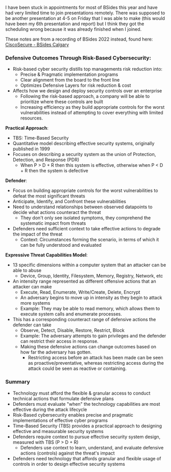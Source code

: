 I have been stuck in appointments for most of BSides this year and have had very limited time to join presentations remotely. There was supposed to be another presentation at 4-5 on Friday that I was able to make (this would have been my 6th presentation and report) but I think they got the scheduling wrong because it was already finished when I joined.

These notes are from a recording of BSides 2022 instead, found here: [CiscoSecure - BSides Calgary](https://www.youtube.com/watch?v=yY2B246eYc8&list=PL_bQvKglE89BD2WX9AOn_MplMjXiUP3Xb&index=10&ab_channel=BSidesCalgary)

### Defensive Outcomes Through Risk-Based Cybersecurity:
 - Risk-based cyber security distills top managements risk reduction into:
	 - Precise & Pragmatic implementation programs
	 - Clear alignment from the board to the front line
	 - Optimizes Defensive Layers for risk reduction & cost
 - Affects how we design and deploy security controls over an enterprise
	 - Following the risk-based approach, a company will be able to prioritize where these controls are built
	 - Increasing efficiency as they build appropriate controls for the worst vulnerabilities instead of attempting to cover everything with limited resources.

**Practical Approach**:
 - TBS: Time-Based Security
 - Quantitative model describing effective security systems, originally published in 1999
 - Focuses on describing a security system as the union of Protection, Detection, and Response (PDR)
	 - When P > D + R then this system is effective, otherwise when P < D + R then the system is defective

**Defender**:
 - Focus on building appropriate controls for the worst vulnerabilities to defeat the most significant threats
 - Anticipate, Identify, and Confront these vulnerabilities
 - Need to understand relationships between observed datapoints to decide what actions counteract the threat
	 - They don't only see isolated symptoms, they comprehend the systematic impact from threats
 - Defenders need sufficient context to take effective actions to degrade the impact of the threat
	 - Context: Circumstances forming the scenario, in terms of which it can be fully understood and evaluated

**Expressive Threat Capabilities Model**:
 - 13 specific dimensions within a computer system that an attacker can be able to abuse
	 - Device, Group, Identity, Filesystem, Memory, Registry, Network, etc
 - An intensity range represented as different offensive actions that an attacker can make
	 - Execute, Read, Enumerate, Write/Create, Delete, Encrypt
	 - An adversary begins to move up in intensity as they begin to attack more systems
	 - Example: They may be able to read memory, which allows them to execute system calls and enumerate processes.
 - This has a corresponding counteract range of defensive actions the defender can take
	 - Observe, Detect, Disable, Restore, Restrict, Block
	 - Example: The adversary attempts to gain privileges and the defender can restrict their access in response.
	 - Making these defensive actions can change outcomes based on how far the adversary has gotten.
		 - Restricting access before an attack has been made can be seen as proactive/preventative, whereas restricting access during the attack could be seen as reactive or containing.

### Summary
 - Technology must afford the flexible & granular access to conduct technical actions that formulate defensive plans
 - Defenders must evaluate "when" the technology capabilities are most effective during the attack lifecycle
 - Risk-Based cybersecurity enables precise and pragmatic implementations of effective cyber programs
 - Time-Based Security (TBS) provides a practical approach to designing effective and measurable security systems
 - Defenders require context to pursue effective security system design, measured with TBS (P > D + R)
	 - Defenders use context to learn, understand, and evaluate defensive actions (controls) against the threat's impact
 - Defenders need technology that affords granular and flexible usage of controls in order to design effective security systems
